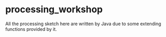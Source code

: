 processing_workshop
===================

All the processing sketch here are written by Java due to some extending functions provided by it.

